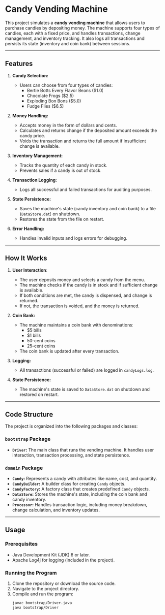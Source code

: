 # Candy Vending Machine

This project simulates a **candy vending machine** that allows users to purchase candies by depositing money. The machine supports four types of candies, each with a fixed price, and handles transactions, change management, and inventory tracking. It also logs all transactions and persists its state (inventory and coin bank) between sessions.

---

## Features

1. **Candy Selection:**
   - Users can choose from four types of candies:
     - Bertie Botts Every Flavor Beans ($1.0)
     - Chocolate Frogs ($2.5)
     - Exploding Bon Bons ($5.0)
     - Fudge Flies ($6.5)

2. **Money Handling:**
   - Accepts money in the form of dollars and cents.
   - Calculates and returns change if the deposited amount exceeds the candy price.
   - Voids the transaction and returns the full amount if insufficient change is available.

3. **Inventory Management:**
   - Tracks the quantity of each candy in stock.
   - Prevents sales if a candy is out of stock.

4. **Transaction Logging:**
   - Logs all successful and failed transactions for auditing purposes.

5. **State Persistence:**
   - Saves the machine's state (candy inventory and coin bank) to a file (`DataStore.dat`) on shutdown.
   - Restores the state from the file on restart.

6. **Error Handling:**
   - Handles invalid inputs and logs errors for debugging.

---

## How It Works

1. **User Interaction:**
   - The user deposits money and selects a candy from the menu.
   - The machine checks if the candy is in stock and if sufficient change is available.
   - If both conditions are met, the candy is dispensed, and change is returned.
   - If not, the transaction is voided, and the money is returned.

2. **Coin Bank:**
   - The machine maintains a coin bank with denominations:
     - $5 bills
     - $1 bills
     - 50-cent coins
     - 25-cent coins
   - The coin bank is updated after every transaction.

3. **Logging:**
   - All transactions (successful or failed) are logged in `candyLogs.log`.

4. **State Persistence:**
   - The machine's state is saved to `DataStore.dat` on shutdown and restored on restart.

---

## Code Structure

The project is organized into the following packages and classes:

### **`bootstrap` Package**
- **`Driver`:** The main class that runs the vending machine. It handles user interaction, transaction processing, and state persistence.

### **`domain` Package**
- **`Candy`:** Represents a candy with attributes like name, cost, and quantity.
- **`CandyBuilder`:** A builder class for creating `Candy` objects.
- **`CandyFactory`:** A factory class that creates predefined `Candy` objects.
- **`DataStore`:** Stores the machine's state, including the coin bank and candy inventory.
- **`Processor`:** Handles transaction logic, including money breakdown, change calculation, and inventory updates.

---

## Usage

### Prerequisites
- Java Development Kit (JDK) 8 or later.
- Apache Log4j for logging (included in the project).

### Running the Program
1. Clone the repository or download the source code.
2. Navigate to the project directory.
3. Compile and run the program:
   ```bash
   javac bootstrap/Driver.java
   java bootstrap/Driver
